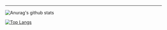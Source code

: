 ---

![Anurag's github stats](https://github-readme-stats.vercel.app/api?username=SimplyProgger&show_icons=true&theme=react)

[![Top Langs](https://github-readme-stats.vercel.app/api/top-langs/?username=SimplyProgger&layout=compact&theme=react)](https://github.com/anuraghazra/github-readme-stats)
